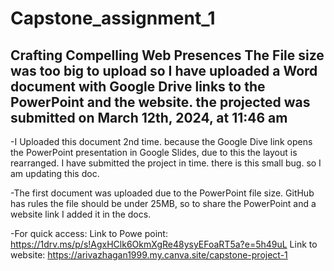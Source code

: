 # Capstone_assignment_1
Crafting Compelling Web Presences
The File size was too big to upload so I have uploaded a Word document with Google Drive links to the PowerPoint and the website.
the projected was submitted on March 12th, 2024, at 11:46 am
-----------------------------------------------------------------------------------------------------------------------
-I Uploaded this document 2nd time. because the Google Dive link opens the PowerPoint presentation in Google Slides, due to this the layout is rearranged. I have submitted the project in time. there is this small bug. so I am updating this doc.

-The first document was uploaded due to the PowerPoint file size. GitHub has rules the file should be under 25MB, so to share the PowerPoint and a website link I added it in the docs.

-For quick access:
Link to Powe point: 
https://1drv.ms/p/s!AgxHClk6OkmXgRe48ysyEFoaRT5a?e=5h49uL
Link to website:
https://arivazhagan1999.my.canva.site/capstone-project-1
